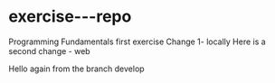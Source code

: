 # exercise---repo
Programming Fundamentals first exercise
Change 1- locally
Here is a second change - web

Hello again from the branch develop

